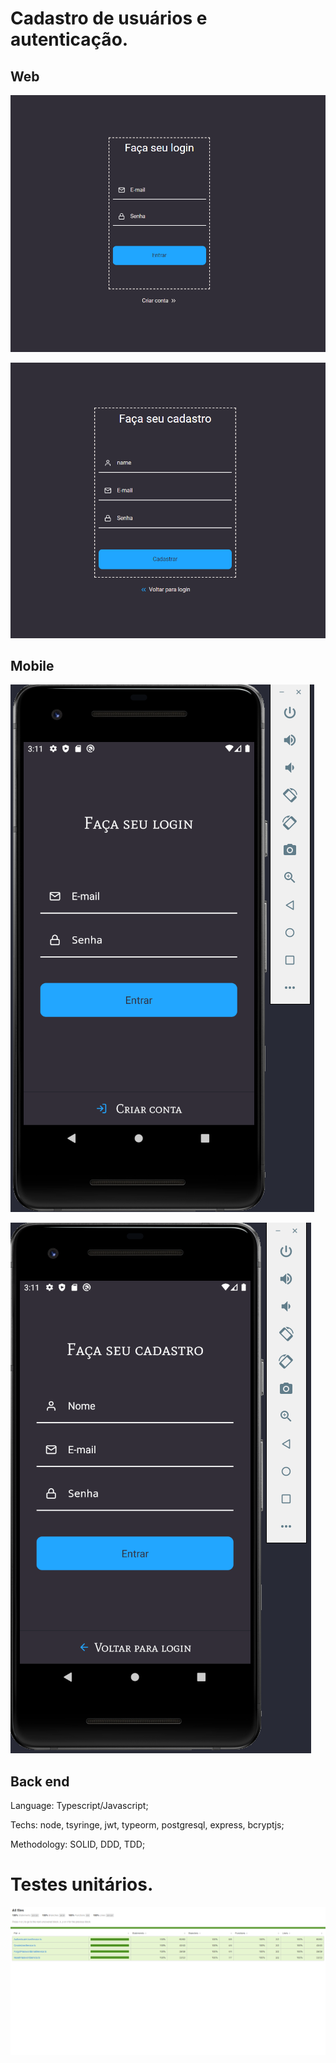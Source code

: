 # Cadastro de usuários e autenticação.

## Web

![webLogin](./assets/webLogin.png)

![webCadastro](./assets/webCadastro.png)

## Mobile

![mobileLogin](./assets/mobileLogin.png)

![mobileCadastro](./assets/mobileCadastro.png)

## Back end

Language: Typescript/Javascript;

Techs: node, tsyringe, jwt, typeorm, postgresql, express, bcryptjs;

Methodology: SOLID, DDD, TDD;

# Testes unitários.

![jest doc](./assets/jest.png)
